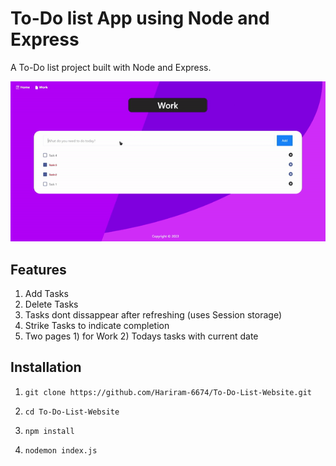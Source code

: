 # To-Do list App using Node and Express

A To-Do list project built with Node and Express.

![To-Do List Screenshot](https://github.com/Hariram-6674/To-Do-List-Website/blob/main/ezgif-1-12bdfeae7a.gif)

## Features

1. Add Tasks
2. Delete Tasks
3. Tasks dont dissappear after refreshing (uses Session storage)
4. Strike Tasks to indicate completion
5. Two pages 1) for Work 2) Todays tasks with current date

## Installation

1. `git clone https://github.com/Hariram-6674/To-Do-List-Website.git`

2. `cd To-Do-List-Website`

3. `npm install`

4. `nodemon index.js`
